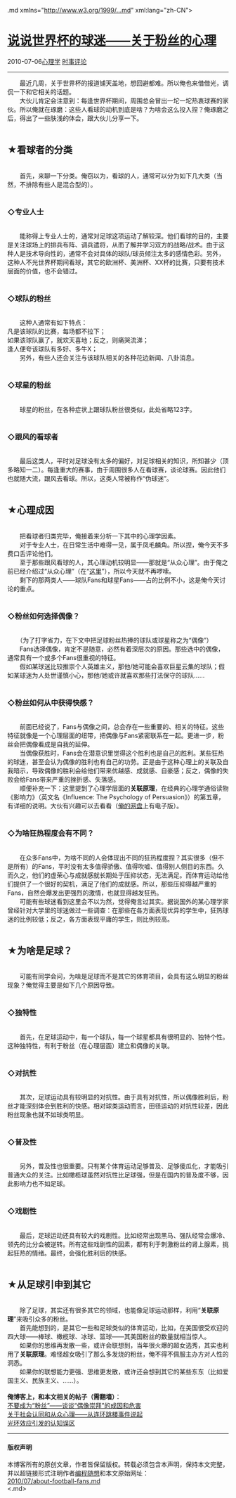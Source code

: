 <!DOCTYPE.md>
.md xmlns="http://www.w3.org/1999/...md" xml:lang="zh-CN">
<head>
<meta http-equiv="Content-Type" content="text.md; charset=utf-8" />
<meta name="generator" content="Python script by program.think@gmail.com" />
<meta name="provider" content="program-think.blogspot.com" />
<link type="text/css" rel="stylesheet" href="../../css/program-think.css" />
<title>说说世界杯的球迷——关于粉丝的心理 - 编程随想的博客</title>
</head>
<body>
<div id="main" style="width:100%;">
<h1><a href="../../index.md" title="回到首页">说说世界杯的球迷——关于粉丝的心理</a></h1>
<div class="post-info"><span class="date-header">2010-07-06</span><a href="../../tags/E5BF83E79086E5ADA6.md" class="tag">心理学</a> <a href="../../tags/E697B6E4BA8BE8AF84E8AEBA.md" class="tag">时事评论</a> </div>
<hr>
<div class="post">
&#12288;&#12288;最近几周，关于世界杯的报道铺天盖地，想回避都难。所以俺也来借借光，调侃一下和它相关的话题。<br />&#12288;&#12288;大伙儿肯定会注意到：每逢世界杯期间，周围总会冒出一坨一坨热衷球赛的家伙。所以俺就在琢磨：这些人看球的动机到底是啥？为啥会这么投入捏？俺琢磨之后，得出了一些肤浅的体会，跟大伙儿分享一下。<!--program-think--><br /><br /><h2>★看球者的分类</h2><br />&#12288;&#12288;首先，来聊一下分类。俺窃以为，看球的人，通常可以分为如下几大类（当然，不排除有些人是混合型的）。<br /><br /><h3>◇专业人士</h3><br />&#12288;&#12288;能称得上专业人士的，通常对足球这项运动了解较深。他们看球的目的，主要是关注球场上的排兵布阵、调兵遣将，从而了解并学习双方的战略/战术。由于这种人是技术导向性的，通常不会对具体的球队/球员倾注太多的感情色彩。另外，这种人不光世界杯期间看球，其它的欧洲杯、美洲杯、XX杯的比赛，只要有技术层面的价值，也不会错过。<br /><br /><h3>◇球队的粉丝</h3><br />&#12288;&#12288;这种人通常有如下特点：<br />凡是该球队的比赛，每场都不拉下；<br />如果该球队赢了，就欢天喜地；反之，则痛哭流涕；<br />逢人便夸该球队有多好、多牛X；<br />&#12288;&#12288;另外，有些人还会关注与该球队相关的各种花边新闻、八卦消息。<br /><br /><h3>◇球星的粉丝</h3><br />&#12288;&#12288;球星的粉丝，在各种症状上跟球队粉丝很类似，此处省略123字。<br /><br /><h3>◇跟风的看球者</h3><br />&#12288;&#12288;最后这类人，平时对足球没有太多的偏好，对足球相关的知识，所知甚少（顶多略知一二）。每逢重大的赛事，由于周围很多人在看球赛，谈论球赛。因此他们也就随大流，跟风去看球。所以，这类人常被称作“伪球迷”。<br /><br /><h2>★心理成因</h2><br />&#12288;&#12288;把看球者归类完毕，俺接着来分析一下其中的心理学因素。<br />&#12288;&#12288;对于专业人士，在日常生活中难得一见，属于凤毛麟角。所以捏，俺今天不多费口舌评论他们。<br />&#12288;&#12288;至于那些跟风看球的人，其心理动机较明显——那就是“从众心理”。由于俺之前已经介绍过“从众心理”（在“<a href="../../2010/05/about-social-proof.md">这里</a>”），所以今天就不再啰嗦。<br />&#12288;&#12288;剩下的那两类人——球队Fans和球星Fans——占的比例不小，这是俺今天讨论的重点。<br /><br /><h3>◇粉丝如何选择偶像？</h3><br />&#12288;&#12288;（为了打字省力，在下文中把足球粉丝热捧的球队或球星称之为“偶像”）<br />&#12288;&#12288;Fans选择偶像，肯定不是随意，必然有着深层次的原因。那些选中的偶像，通常具有一个或多个Fans很重视的特征。<br />&#12288;&#12288;假如某球迷比较推崇个人英雄主义，那他/她可能会喜欢巨星云集的球队；假如某球迷为人处世谨慎小心，那他/她或许就喜欢那些打法保守的球队......<br /><br /><h3>◇粉丝如何从中获得快感？</h3><br />&#12288;&#12288;前面已经说了，Fans与偶像之间，总会存在一些重要的、相关的特征。这些特征就像是一个心理层面的纽带，把偶像与Fans紧密联系在一起。更进一步，粉丝会把偶像看成是自我的延伸。<br />&#12288;&#12288;当偶像获胜时，Fans会在潜意识里觉得这个胜利也是自己的胜利。某些狂热的球迷，甚至会认为偶像的胜利也有自己的功劳。正是由于这种心理上的关联及自我暗示，导致偶像的胜利会给他们带来优越感、成就感、自豪感；反之，偶像的失败会给Fans带来严重的挫折感、失落感。<br />&#12288;&#12288;顺便补充一下：这里提到了心理学层面的<b>关联原理</b>，在经典的心理学通俗读物《影响力》（英文名《Influence: The Psychology of Persuasion》）的第五章，有详细的说明。大伙有兴趣可以去看看（<a href="https://code.google.com/p/program-think/wiki/Books" target="_blank">俺的网盘</a>上有电子版）。<br /><br /><h3>◇为啥狂热程度会有不同？</h3><br />&#12288;&#12288;在众多Fans中，为啥不同的人会体现出不同的狂热程度捏？其实很多（但不是所有）的Fans，平时没有太多值得骄傲、值得吹嘘、值得别人侧目的东西。久而久之，他们的虚荣心与成就感就长期处于压抑状态，无法满足。而体育运动给他们提供了一个很好的契机，满足了他们的成就感。所以，那些压抑得越严重的Fans，自然会爆发出更强烈的激情，也就显得越发狂热。<br />&#12288;&#12288;可能有些球迷看到这里会不以为然，觉得俺言过其实。据说国外的某心理学家曾经针对大学里的球迷做过一些调查：在那些在各方面表现优异的学生中，狂热球迷的比例较低；反之，各方面表现平庸的学生，则比例较高。<br /><br /><h2>★为啥是足球？</h2><br />&#12288;&#12288;可能有同学会问，为啥是足球而不是其它的体育项目，会具有这么明显的粉丝现象？俺觉得主要是如下几个原因导致。<br /><br /><h3>◇独特性</h3><br />&#12288;&#12288;首先，在足球运动中，每一个球队，每一个球星都具有很明显的、独特个性。这种独特性，有利于粉丝（在心理层面）建立和偶像的关联。<br /><br /><h3>◇对抗性</h3><br />&#12288;&#12288;其次，足球运动具有较明显的对抗性。由于具有对抗性，所以偶像胜利后，粉丝才能深刻体会到胜利的快感。相对球类运动而言，田径运动的对抗性较差，因此粉丝现象也就不如球类明显。<br /><br /><h3>◇普及性</h3><br />&#12288;&#12288;另外，普及性也很重要。只有某个体育运动足够普及、足够傻瓜化，才能吸引普通大众的关注。比如橄榄球虽然对抗性比足球强，但是在国内的普及度不够，因此影响力也不如足球。<br /><br /><h3>◇戏剧性</h3><br />&#12288;&#12288;最后，足球运动还具有较大的戏剧性。比如经常出现黑马、强队经常会爆冷、领先的比分会被逆转。所有这些戏剧性的因素，都有利于刺激粉丝的肾上腺素，挑起狂热的情绪。最终，会强化胜利后的快感。<br /><br /><h2>★从足球引申到其它</h2><br />&#12288;&#12288;除了足球，其实还有很多其它的领域，也能像足球运动那样，利用“<b>关联原理</b>”来吸引众多的粉丝。<br />&#12288;&#12288;首先能想到的，是其它一些和足球类似的体育运动，比如，在美国很受欢迎的四大球——棒球、橄榄球、冰球、篮球——其美国粉丝的数量就相当惊人。<br />&#12288;&#12288;如果你的思维再发散一些，或许会联想到，当年很火爆的超女选秀，其实也利用了<b>关联原理</b>。难怪超女吸引了那么多发烧的粉丝，俺不得不佩服主办方对人性的洞悉。<br />&#12288;&#12288;如果你的联想能力更强、思维更发散，或许还会想到其它的某些东东（比如爱国主义、民族主义、......）。<br /><br /><b>俺博客上，和本文相关的帖子（需翻墙）</b>：<br /><a href="../../2014/05/fans-and-idolatry.md">不要成为“粉丝”——谈谈“偶像崇拜”的成因和危害</a><br /><a href="../../2010/05/about-social-proof.md">关于社会认同和从众心理——从连环跳楼事件说起</a><br /><a href="../../2009/05/halo-effect.md">光环效应引发的认知误区</a><div class="blogger-post-footer">
</div>
<hr>
<div class="copyright">
<h4>版权声明</h4>
本博客所有的原创文章，作者皆保留版权。转载必须包含本声明，保持本文完整，并以超链接形式注明作者<a href="mailto:program.think@gmail.com">编程随想</a>和本文原始网址：<br>
<a href="2010/07/about-football-fans.md">2010/07/about-football-fans.md</a>
</div>
</div>
</body>
<.md>
